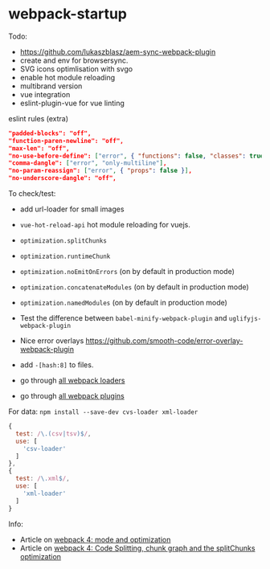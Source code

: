 # webpack-startup

Todo:
- https://github.com/lukaszblasz/aem-sync-webpack-plugin
- create and env for browsersync.
- SVG icons optimlisation with svgo
- enable hot module reloading
- multibrand version
- vue integration
- eslint-plugin-vue for vue linting

eslint rules (extra)
````json
"padded-blocks": "off",
"function-paren-newline": "off",
"max-len": "off",
"no-use-before-define": ["error", { "functions": false, "classes": true }],
"comma-dangle": ["error", "only-multiline"],
"no-param-reassign": ["error", { "props": false }],
"no-underscore-dangle": "off",
````

To check/test:
- add url-loader for small images
- `vue-hot-reload-api` hot module reloading for vuejs.
- `optimization.splitChunks`
- `optimization.runtimeChunk`
- `optimization.noEmitOnErrors` (on by default in production mode)
- `optimization.concatenateModules` (on by default in production mode)
- `optimization.namedModules` (on by default in production mode)
- Test the difference between `babel-minify-webpack-plugin` and `uglifyjs-webpack-plugin`
- Nice error overlays https://github.com/smooth-code/error-overlay-webpack-plugin
- add `-[hash:8]` to files.


- go through [all webpack loaders](https://webpack.js.org/loaders/)
- go through [all webpack plugins](https://webpack.js.org/plugins/)


For data:
`npm install --save-dev cvs-loader xml-loader`
````javascript
{
  test: /\.(csv|tsv)$/,
  use: [
    'csv-loader'
  ]
},
{
  test: /\.xml$/,
  use: [
    'xml-loader'
  ]
}
````

Info:
- Article on [webpack 4: mode and optimization](https://medium.com/webpack/webpack-4-mode-and-optimization-5423a6bc597a)
- Article on [webpack 4: Code Splitting, chunk graph and the splitChunks optimization](https://medium.com/webpack/webpack-4-code-splitting-chunk-graph-and-the-splitchunks-optimization-be739a861366)
